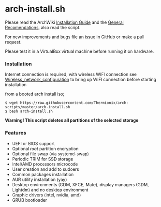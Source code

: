 arch-install.sh
============

Please read the ArchWiki [Installation Guide](https://wiki.archlinux.org/index.php/Installation_guide) and the [General 
Recomendations](https://wiki.archlinux.org/index.php/General_recommendations), also read the script.

For new improvements and bugs file an issue in GitHub or make a pull request.

Please test it in a VirtualBox virtual machine before running it on hardware.

### Installation

Internet connection is required, with wireless WIFI connection see [Wireless_network_configuration](https://wiki.archlinux.org/index.php/Wireless_network_configuration#Wi-Fi_Protected_Access) to bring up WIFI connection before starting installation

from a booted arch install iso;
```
$ wget https://raw.githubusercontent.com/Thermionix/arch-scripts/master/arch-install.sh
$ bash arch-install.sh
```
 
**Warning! This script deletes all partitions of the selected storage**

### Features

* UEFI or BIOS support
* Optional _root_ partition encryption
* Optional file swap (via systemd-swap)
* Periodic TRIM for SSD storage
* Intel/AMD processors microcode
* User creation and add to sudoers
* Common packages installation
* AUR utility installation (yay)
* Desktop environments (GDM, XFCE, Mate), display managers (GDM, Lightdm) and no desktop environment
* Graphic drivers (intel, nvidia, amd)
* GRUB bootloader
